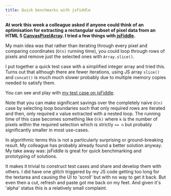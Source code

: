 ```yaml
---
title: Quick benchmarks with jsFiddle
---
```


**At work this week a colleague asked if anyone could think of an optimisation for extracting a rectangular subset of pixel data from an HTML 5 [CanvasPixelArray](http://www.whatwg.org/specs/web-apps/current-work/multipage/the-canvas-element.html#canvaspixelarray). I tried a few things with [jsFiddle](http://www.jsfiddle.net).**

My main idea was that rather than iterating through every pixel and comparing coordinates (`O(n)` running time), you could loop through rows of pixels and remove just the selected ones with `Array.slice()`.

I put together a quick test case with a simplified integer array and tried this. Turns out that although there are fewer iterations, using JS array `slice()` and `concat()` is much much slower probably due to multiple memory copies needed to satisfy them.

You can see and play with [my test case on jsFiddle](http://jsfiddle.net/pUY7u/2/).

Note that you can make significant savings over the completely naive `O(n)` case by selecting loop boundaries such that only required rows are iterated and then, only required x value extracted with a nested loop. The running time of this case becomes something like `O(k)` where `k` is the number of pixels within the required selection which is strictly `<= n` but probably significantly smaller in most use-cases.

In algorithmic terms this is not a particularly surprising or ground-breaking result. My colleague has probably already found a better solution anyway. My take away was: jsFiddle is great for quick benchmarking and prototyping of solutions. 

It makes it trivial to construct test cases and share and develop them with others. I did have one glitch triggered by my JS code getting too long for the textarea and causing the UI to 'scroll' but with no way to get it back. But even then a cut, refresh and paste got me back on my feet. And given it's 'alpha' status this is a relatively small complaint.
